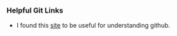 ### Helpful Git Links
- I found this [site](https://lifehacker.com/how-the-heck-do-i-use-github-5983680) to be useful for understanding github.
